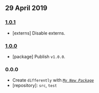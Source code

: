 ## 29 April 2019

### [1.0.1](https://github.com/contexttesting/differently/compare/v1.0.0...v1.0.1)

- [externs] Disable externs.

### [1.0.0](https://github.com/contexttesting/differently/compare/v0.0.0-pre...v1.0.0)

- [package] Publish `v1.0.0`.

### 0.0.0

- Create `differently` with _[`My New Package`](https://mnpjs.org)_
- [repository]: `src`, `test`